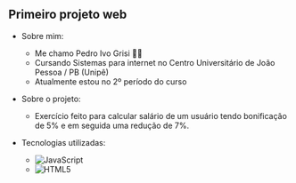 

## Primeiro projeto web

- Sobre mim:
  - Me chamo Pedro Ivo Grisi :man_technologist:
  - Cursando Sistemas para internet no Centro Universitário de João Pessoa / PB (Unipê)
  - Atualmente estou no 2º período do curso

- Sobre o projeto:
  - Exercício feito para calcular salário de um usuário tendo bonificação de 5% e em seguida uma redução de 7%.

- Tecnologias utilizadas: <br>
  <ul>
    <li><img alt="JavaScript" src="https://img.shields.io/badge/JavaScript-F7DF1E?style=for-the-badge&logo=javascript&logoColor=black"/></li>
    <li><img alt="HTML5" src="https://img.shields.io/badge/HTML5-E34F26?style=for-the-badge&logo=html5&logoColor=white"/></li>
  </ul>
  
  


